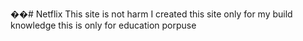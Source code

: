 ��#   N e t f l i x 
 
 This site is not harm 
I created this site only for my build knowledge 
this is only for education porpuse
